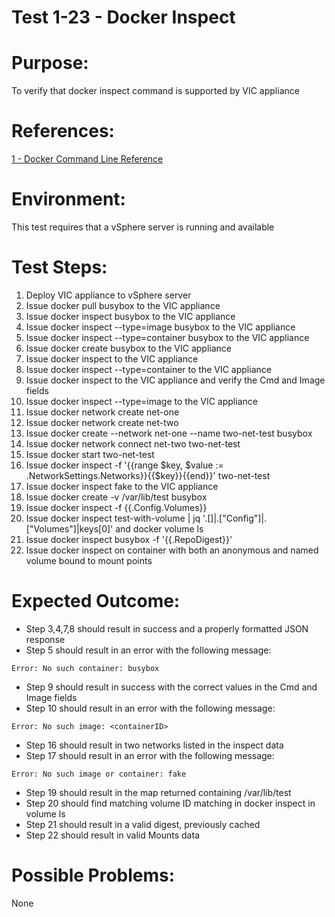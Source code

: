 Test 1-23 - Docker Inspect
=======

# Purpose:
To verify that docker inspect command is supported by VIC appliance

# References:
[1 - Docker Command Line Reference](https://docs.docker.com/engine/reference/commandline/inspect/)

# Environment:
This test requires that a vSphere server is running and available

# Test Steps:
1. Deploy VIC appliance to vSphere server
2. Issue docker pull busybox to the VIC appliance
3. Issue docker inspect busybox to the VIC appliance
4. Issue docker inspect --type=image busybox to the VIC appliance
5. Issue docker inspect --type=container busybox to the VIC appliance
6. Issue docker create busybox to the VIC appliance
7. Issue docker inspect <containerID> to the VIC appliance
8. Issue docker inspect --type=container <containerID> to the VIC appliance
9. Issue docker inspect <containerID> to the VIC appliance and verify the Cmd and Image fields
10. Issue docker inspect --type=image <containerID> to the VIC appliance
11. Issue docker network create net-one
12. Issue docker network create net-two
13. Issue docker create --network net-one --name two-net-test busybox
14. Issue docker network connect net-two two-net-test
15. Issue docker start two-net-test
16. Issue docker inspect -f '{{range $key, $value := .NetworkSettings.Networks}}{{$key}}{{end}}' two-net-test
17. Issue docker inspect fake to the VIC appliance
18. Issue docker create -v /var/lib/test busybox
19. Issue docker inspect -f {{.Config.Volumes}} <containerID>
20. Issue docker inspect test-with-volume | jq '.[]|.["Config"]|.["Volumes"]|keys[0]' and docker volume ls
21. Issue docker inspect busybox -f '{{.RepoDigest}}'
22. Issue docker inspect on container with both an anonymous and named volume bound to mount points

# Expected Outcome:
* Step 3,4,7,8 should result in success and a properly formatted JSON response
* Step 5 should result in an error with the following message:  
```
Error: No such container: busybox
```
* Step 9 should result in success with the correct values in the Cmd and Image fields
* Step 10 should result in an error with the following message:
```
Error: No such image: <containerID>
```
* Step 16 should result in two networks listed in the inspect data
* Step 17 should result in an error with the following message:
```
Error: No such image or container: fake
```
* Step 19 should result in the map returned containing /var/lib/test
* Step 20 should find matching volume ID matching in docker inspect in volume ls
* Step 21 should result in a valid digest, previously cached
* Step 22 should result in valid Mounts data

# Possible Problems:
None